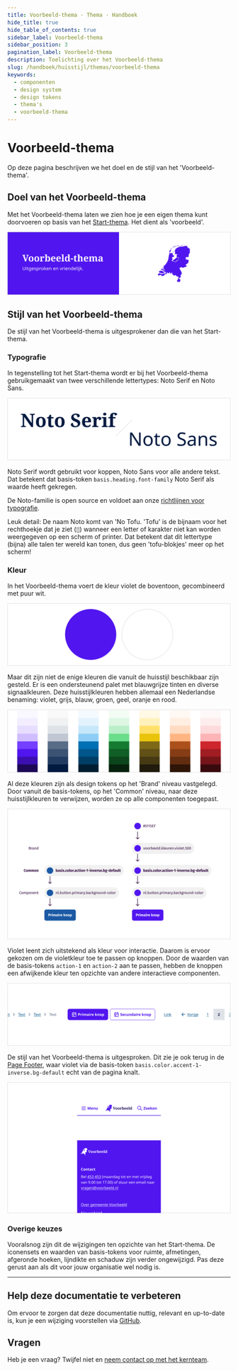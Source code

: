```yaml
---
title: Voorbeeld-thema · Thema · Handboek
hide_title: true
hide_table_of_contents: true
sidebar_label: Voorbeeld-thema
sidebar_position: 3
pagination_label: Voorbeeld-thema
description: Toelichting over het Voorbeeld-thema
slug: /handboek/huisstijl/themas/voorbeeld-thema
keywords:
  - componenten
  - design system
  - design tokens
  - thema's
  - voorbeeld-thema
---
```


# Voorbeeld-thema

Op deze pagina beschrijven we het doel en de stijl van het 'Voorbeeld-thema'.

## Doel van het Voorbeeld-thema

Met het Voorbeeld-thema laten we zien hoe je een eigen thema kunt doorvoeren op basis van het [Start-thema](/handboek/huisstijl/themas/start-thema). Het dient als 'voorbeeld'.

![Stijl van het Voorbeeld-thema uitgebeeld door middel van een violet vlak waarop met witte letters staat geschreven: Voorbeeld thema. Uitgesproken en vriendelijk. Rechts staat in dezelfde violet kleur Nederland afgebeeld als illustratie.](https://raw.githubusercontent.com/nl-design-system/documentatie/assets/img_voorbeeld-thema_stijl.png)

## Stijl van het Voorbeeld-thema

De stijl van het Voorbeeld-thema is uitgesprokener dan die van het Start-thema.

### Typografie

In tegenstelling tot het Start-thema wordt er bij het Voorbeeld-thema gebruikgemaakt van twee verschillende lettertypes: Noto Serif en Noto Sans.

![De teksten Noto Serif en Noto Sans worden afgebeeld met het overeenkomende lettertype.](https://raw.githubusercontent.com/nl-design-system/documentatie/assets/img_voorbeeld-thema_typografie.png)

Noto Serif wordt gebruikt voor koppen, Noto Sans voor alle andere tekst. Dat betekent dat basis-token `basis.heading.font-family` Noto Serif als waarde heeft gekregen.

De Noto-familie is open source en voldoet aan onze [richtlijnen voor typografie](/richtlijnen/stijl/typografie/). 

Leuk detail: De naam Noto komt van 'No Tofu. 'Tofu' is de bijnaam voor het rechthoekje dat je ziet (▯) wanneer een letter of karakter niet kan worden weergegeven op een scherm of printer. Dat betekent dat dit lettertype (bijna) alle talen ter wereld kan tonen, dus geen 'tofu-blokjes' meer op het scherm!

### Kleur

In het Voorbeeld-thema voert de kleur violet de boventoon, gecombineerd met puur wit.

![Twee cirkels. De linker is violet de rechter is wit met een grijze rand.](https://raw.githubusercontent.com/nl-design-system/documentatie/assets/img_voorbeeld-thema_kleur.png)

Maar dit zijn niet de enige kleuren die vanuit de huisstijl beschikbaar zijn gesteld. Er is een ondersteunend palet met blauwgrijze tinten en diverse signaalkleuren. Deze huisstijlkleuren hebben allemaal een Nederlandse benaming: violet, grijs, blauw, groen, geel, oranje en rood.

![Zeven verticale kleurenschema's voor de kleuren violet, grijs, blauw, groen, geel, oranje en rood. De kleurenschema's starten met de meest lichte tint bovenaan en worden naar beneden toe steeds donkerder.](https://raw.githubusercontent.com/nl-design-system/documentatie/assets/img_voorbeeld-thema_kleur-trap.png)

Al deze kleuren zijn als design tokens op het 'Brand' niveau vastgelegd. Door vanuit de basis-tokens, op het 'Common' niveau, naar deze huisstijlkleuren te verwijzen, worden ze op alle componenten toegepast.

![De afbeelding toont een blauwe en violet primaire knop. Daarboven staan de verwijzingen vanuit de verschillende token niveau's.](https://raw.githubusercontent.com/nl-design-system/documentatie/assets/img_voorbeeld-thema_basis-tokens.png)

Violet leent zich uitstekend als kleur voor interactie. Daarom is ervoor gekozen om de violetkleur toe te passen op knoppen. Door de waarden van de basis-tokens `action-1` en `action-2` aan te passen, hebben de knoppen een afwijkende kleur ten opzichte van andere interactieve componenten.

![De afbeelding toont de componenten Button, Link, Breadcrumb Navigation en Page Number Navigation. De knoppen zijn violet. Alle andere interactieve componenten zijn blauw.](https://raw.githubusercontent.com/nl-design-system/documentatie/assets/img_voorbeeld-thema_basis-tokens_kleur-action-voorbeeld.png)

De stijl van het Voorbeeld-thema is uitgesproken. Dit zie je ook terug in de [Page Footer](/page-footer), waar violet via de basis-token `basis.color.accent-1-inverse.bg-default` echt van de pagina knalt.

![De afbeelding toont de componenten Page Header en Page Footer. In beide componenten komt de violet kleur terug. Bij de Page Footer wordt de violetkleur als achtergrond gebruikt waardoor deze visueel zeer aanwezig is.](https://raw.githubusercontent.com/nl-design-system/documentatie/assets/img_voorbeeld-thema_basis-tokens_kleur-accent-inverse.png)

### Overige keuzes

Vooralsnog zijn dit de wijzigingen ten opzichte van het Start-thema. De iconensets en waarden van basis-tokens voor ruimte, afmetingen, afgeronde hoeken, lijndikte en schaduw zijn verder ongewijzigd. Pas deze gerust aan als dit voor jouw organisatie wel nodig is.

---

## Help deze documentatie te verbeteren

Om ervoor te zorgen dat deze documentatie nuttig, relevant en up-to-date is, kun je een wijziging voorstellen via [GitHub](https://github.com/nl-design-system/documentatie).

## Vragen

Heb je een vraag? Twijfel niet en [neem contact op met het kernteam](/project/kernteam).
